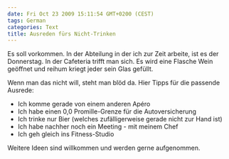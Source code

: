 ```yaml
---
date: Fri Oct 23 2009 15:11:54 GMT+0200 (CEST)
tags: German
categories: Text
title: Ausreden fürs Nicht-Trinken
---
```



Es soll vorkommen. In der Abteilung in der ich zur Zeit arbeite, ist es
der Donnerstag. In der Cafeteria trifft man sich. Es wird eine Flasche
Wein geöffnet und reihum kriegt jeder sein Glas gefüllt.

Wenn man das nicht will, steht man blöd da. Hier Tipps für die passende
Ausrede:

-   Ich komme gerade von einem anderen Apéro
-   Ich habe einen 0,0 Promille-Grenze für die Autoversicherung
-   Ich trinke nur Bier (welches zufälligerweise gerade nicht zur Hand
    ist)
-   Ich habe nachher noch ein Meeting - mit meinem Chef
-   Ich geh gleich ins Fitness-Studio

Weitere Ideen sind willkommen und werden gerne aufgenommen.

